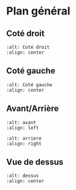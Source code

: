 # Plan général

## Coté droit

```{image} img/cote_droit.png
:alt: Coté droit
:align: center
```

## Coté gauche

```{image} img/cote_gauche.png
:alt: Coté gauche
:align: center
```

## Avant/Arrière

```{image} img/avant.png
:alt: avant
:align: left
```


```{image} img/arriere.png
:alt: arriere
:align: right
```

## Vue de dessus

```{image} img/dessus.png
:alt: dessus
:align: center
```
